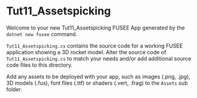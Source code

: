 # Tut11_Assetspicking

Welcome to your new Tut11_Assetspicking FUSEE App generated by the `dotnet new fusee` command.

`Tut11_Assetspicking.cs` contains the source code for a working FUSEE application showing 
a 3D rocket model. Alter the source code of `Tut11_Assetspicking.cs` to match your needs 
and/or add additional source code files to this directory.

Add any assets to be deployed with your app, such as images (.png, .jpg), 
3D models (.fus), font files (.ttf) or shaders (.vert, .frag) 
to the `Assets` sub folder.


